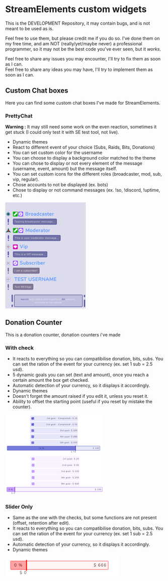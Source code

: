 # StreamElements custom widgets

This is the DEVELOPMENT Repository, it may contain bugs, and is not meant to be used as is.

Feel free to use them, but please credit me if you do so.
I've done them on my free time, and am NOT (really/yet/maybe never) a professional programmer, so it may not be the best code you've ever seen, but it *works*.

Feel free to share any issues you may encounter, I'll try to fix them as soon as I can.  
Feel free to share any ideas you may have, I'll try to implement them as soon as I can.
## Custom Chat boxes
Here you can find some custom chat boxes I've made for StreamElements.
### PrettyChat
__Warning :__ It may still need some work on the even reaction, sometimes it get stuck (I could only test it with SE test tool, not live).
- Dynamic themes
- React to different event of your choice (Subs, Raids, Bits, Donations)  
- You can set custom color for the username
- You can choose to display a background color matched to the theme
- You can chose to display or not every element of the message (username, event, amount) but the message itself.
- You can set custom icons for the different roles (broadcaster, mod, sub, vip, regular).
- Chose accounts to not be displayed (ex. bots)
- Chose to display or not command messages (ex. !so, !discord, !uptime, etc.)

<img src="Capture\CC1.PNG" width="256"/>

## Donation Counter
This is a donation counter, donation counters i've made
### With check
- It reacts to everything so you can compatibilise donation, bits, subs. You can set the ration of the event for your currency (ex. set 1 sub = 2.5 usd).
- 5 dynamic goals you can set (text and amount), once you reach a certain amount the box get checked.
- Automatic detection of your currency, so it displays it accordingly. 
- Dynamic themes
- Doesn't forget the amount raised if you edit it, unless you reset it.
- Ability to offset the starting point (useful if you reset by mistake the counter).

<img src="Capture\DCC1.PNG" height="128"/>
<img src="Capture\DCC2.PNG" height="128"/>

### Slider Only
- Same as the one with the checks, but some functions are not present (offset, retention after edit).
- It reacts to everything so you can compatibilise donation, bits, subs. You can set the ration of the event for your currency (ex. set 1 sub = 2.5 usd).
- Automatic detection of your currency, so it displays it accordingly. 
- Dynamic themes

<img src="Capture\DC_.PNG" height="64"/>
